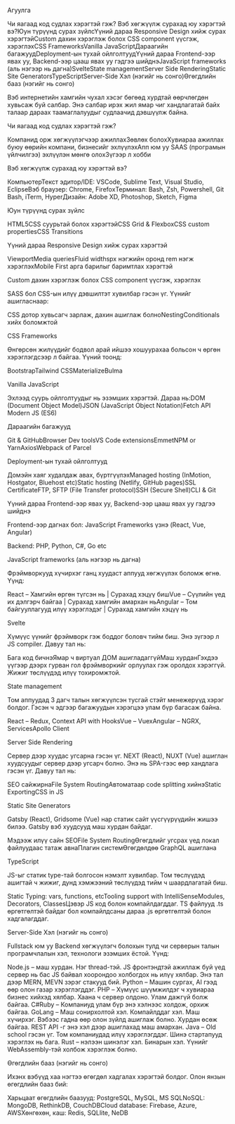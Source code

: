 Агуулга

Чи яагаад код судлах хэрэгтэй гэж?
Вэб хөгжүүлж сурахад юу хэрэгтэй вэ?Юун түрүүнд сурах зүйлсҮүний дараа Responsive Design хийж сурах хэрэгтэйCustom дахин хэрэглэж болох CSS component үүсгэж, хэрэглэхCSS FrameworksVanilla JavaScriptДараагийн багажуудDeployment-ын тухай ойлголтуудҮүний дараа Frontend-ээр явах уу, Backend-ээр цааш явах уу гэдгээ шийднэJavaScript frameworks (аль нэгээр нь дагна)SvelteState managementServer Side RenderingStatic Site GeneratorsTypeScriptServer-Side Хэл (нэгийг нь сонго)Өгөгдлийн бааз (нэгийг нь сонго)

Вэб интернетийн хамгийн чухал хэсэг бөгөөд хурдтай өөрчлөгдөн хувьсаж буй салбар. Энэ салбар ирэх жил ямар чиг хандлагатай байх талаар дараах таамаглалуудыг судлаачид дэвшүүлж байна. 

Чи яагаад код судлах хэрэгтэй гэж?



Компанид орж хөгжүүлэгчээр ажиллахЗөвлөх болохХувиараа ажиллах буюу өөрийн компани, бизнесийг эхлүүлэхАпп юм уу SAAS (програмын үйлчилгээ) эхлүүлэн мөнгө олохЗүгээр л хобби



Вэб хөгжүүлж сурахад юу хэрэгтэй вэ?



КомпьютерТекст эдитор/IDE: VSCode, Sublime Text, Visual Studio, EclipseВэб браузер: Chrome, FirefoxТерминал: Bash, Zsh, Powershell, Git Bash, iTerm, HyperДизайн: Adobe XD, Photoshop, Sketch, Figma



Юун түрүүнд сурах зүйлс



HTML5CSS суурьтай болох хэрэгтэйCSS Grid &amp; FlexboxCSS custom propertiesCSS Transitions



Үүний дараа Responsive Design хийж сурах хэрэгтэй



ViewportMedia queriesFluid widthspx нэгжийн оронд rem нэгж хэрэглэхMobile First арга барилыг баримтлах хэрэгтэй



Custom дахин хэрэглэж болох CSS component үүсгэж, хэрэглэх



SASS бол CSS-ын илүү дэвшилтэт хувилбар гэсэн үг. Үүнийг ашигласнаар:



CSS дотор хувьсагч зарлаж, дахин ашиглаж болноNestingConditionals хийх боломжтой



CSS Frameworks



Өнгөрсөн жилүүдийг бодвол арай ийшээ хошуурахаа больсон ч өргөн хэрэглэгдсээр л байгаа. Үүний тоонд:



BootstrapTailwind CSSMaterializeBulma



Vanilla JavaScript



Эхлээд суурь ойлголтуудыг нь эзэмших хэрэгтэй. Дараа нь:DOM (Document Object Model)JSON (JavaScript Object Notation)Fetch API Modern JS (ES6)



Дараагийн багажууд



Git &amp; GitHubBrowser Dev toolsVS Code extensionsEmmetNPM or YarnAxiosWebpack of Parcel



Deployment-ын тухай ойлголтууд



Домэйн хаяг худалдаж авах, бүртгүүлэхManaged hosting (InMotion, Hostgator, Bluehost etc)Static hosting (Netlify, GitHub pages)SSL CertificateFTP, SFTP (File Transfer protocol)SSH (Secure Shell)CLI &amp; Git



Үүний дараа Frontend-ээр явах уу, Backend-ээр цааш явах уу гэдгээ шийднэ



Frontend-ээр дагнах бол: JavaScript Frameworks үзнэ (React, Vue, Angular)



Backend: PHP, Python, C#, Go etc



JavaScript frameworks (аль нэгээр нь дагна)



Фрэймворкууд хүчирхэг ганц хуудаст аппууд хөгжүүлэх боломж өгнө. Үүнд:



React – Хамгийн өргөн түгсэн нь | Сурахад хэцүү бишVue – Сүүлийн үед их дэлгэрч байгаа | Сурахад хамгийн амархан ньAngular – Том байгууллагууд илүү хэрэглэдэг | Сурахад хамгийн хэцүү нь



Svelte



Хүмүүс үүнийг фрэймворк гэж боддог боловч тийм биш. Энэ зүгээр л JS compiler. Давуу тал нь:



Бага код бичнэЯмар ч виртуал ДОМ ашигладаггүйМаш хурданГэхдээ үүгээр дээрх гурван гол фрэймворкийг орлуулах гэж оролдох хэрэггүй. Жижиг төслүүдэд илүү тохиромжтой. 



State management



Том аппуудад 3 дагч талын хөгжүүлсэн тусгай стэйт менежерүүд хэрэг болдог. Гэсэн ч эдгээр багажуудын хэрэгцээ улам бүр багасаж байна. 



React – Redux, Context API with HooksVue – VuexAngular – NGRX, ServicesApollo Client



Server Side Rendering



Сервер дээр хуудас угсарна гэсэн үг. NEXT (React), NUXT (Vue) ашиглан хуудсуудыг сервер дээр угсарч болно. Энэ нь SPA-гээс өөр хандлага гэсэн үг. Давуу тал нь:



SEO сайжирнаFile System RoutingАвтоматаар code splitting хийнэStatic ExportingCSS in JS



Static Site Generators



Gatsby (React), Gridsome (Vue) нар статик сайт үүсгүүрүүдийн жишээ билээ. Gatsby вэб хуудсууд маш хурдан байдаг. 



Мэдээж илүү сайн SEOFile System RoutingӨгөгдлийг угсрах үед локал файлуудаас татаж авнаПлагин системӨгөгдөлдөө GraphQL ашиглана



TypeScript



JS-ыг статик type-тай болгосон нэмэлт хувилбар. Том төслүүдэд ашигтай ч жижиг, дунд хэмжээний төслүүдэд тийм ч шаардлагатай биш. 



Static Typing: vars, functions, etcTooling support with IntelliSenseModules, Decorators, ClassesЦэвэр JS код болон компайлдагддаг. TS файлууд .ts өргөтгөлтэй байдаг бол компайлдсаны дараа .js өргөтгөлтэй болон хадгалагддаг. 







Server-Side Хэл (нэгийг нь сонго)



Fullstack юм уу Backend хөгжүүлэгч болохын тулд чи серверын талын програмчлалын хэл, технологи эзэмших ёстой. Үүнд:



Node.js – маш хурдан. Нэг thread-тэй. JS фронтэндтэй ажиллаж буй үед сервер нь бас JS байвал хоорондоо холбогдох нь илүү хялбар. Энэ тал дээр MERN, MEVN зэрэг стакууд бий. Python – Машин сургах, AI гээд өөр олон газар хэрэглэгддэг. PHP – Хүмүүс шүүмжилдэг ч хувиараа бизнес хийхэд хялбар. Хаана ч сервер олдоно. Улам дажгүй болж байгаа. C#Ruby – Компаниуд улам бүр энэ хэлнээс холдож, орхиж байгаа. GoLang – Маш сонирхолтой хэл. Компайлддаг хэл. Маш хүчирхэг. Вэбээс гадна өөр олон зүйлд ашиглаж болно. Хурдан өсөж байгаа. REST API -г энэ хэл дээр ашиглахад маш амархан. Java –  Old school гэсэн үг. Том компаниудад илүү хэрэглэгддэг. Шинэ стартапууд хэрэглэх нь бага. Rust –  нэлээн шинэлэг хэл. Бинарын хэл. Үүнийг WebAssembly-тэй холбож хэрэглэж болно. 



Өгөгдлийн бааз (нэгийг нь сонго)



Ихэнх вэбүүд хаа нэгтээ өгөгдөл хадгалах хэрэгтэй болдог. Олон янзын өгөгдлийн бааз бий:



Харьцаат өгөгдлийн баазууд: PostgreSQL, MySQL, MS SQLNoSQL: MongoDB, RethinkDB, CouchDBCloud database: Firebase, Azure, AWSХөнгөхөн, каш: Redis, SQLlite, NeDB








                     
                
